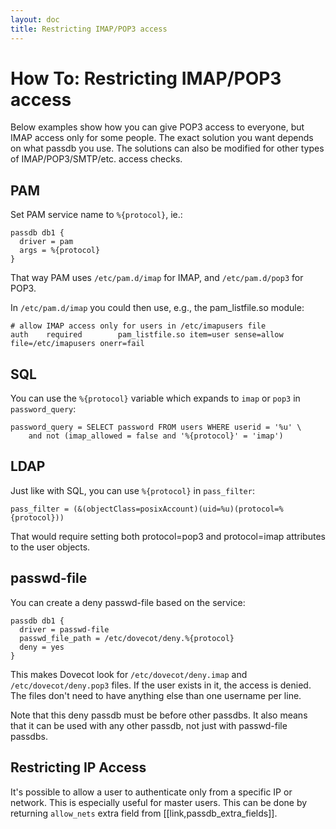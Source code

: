 ```yaml
---
layout: doc
title: Restricting IMAP/POP3 access
---
```


# How To: Restricting IMAP/POP3 access

Below examples show how you can give POP3 access to everyone, but IMAP
access only for some people. The exact solution you want depends on what
passdb you use. The solutions can also be modified for other types of
IMAP/POP3/SMTP/etc. access checks.

## PAM

Set PAM service name to `%{protocol}`, ie.:

```[dovecot.conf]
passdb db1 {
  driver = pam
  args = %{protocol}
}
```

That way PAM uses `/etc/pam.d/imap` for IMAP, and `/etc/pam.d/pop3` for POP3.

In `/etc/pam.d/imap` you could then use, e.g., the pam_listfile.so module:

```[/etc/pam.d/imap]
# allow IMAP access only for users in /etc/imapusers file
auth    required        pam_listfile.so item=user sense=allow file=/etc/imapusers onerr=fail
```

## SQL

You can use the `%{protocol}` variable which expands to `imap` or `pop3` in
`password_query`:

```
password_query = SELECT password FROM users WHERE userid = '%u' \
    and not (imap_allowed = false and '%{protocol}' = 'imap')
```

## LDAP

Just like with SQL, you can use `%{protocol}` in `pass_filter`:

```
pass_filter = (&(objectClass=posixAccount)(uid=%u)(protocol=%{protocol}))
```

That would require setting both protocol=pop3 and protocol=imap attributes
to the user objects.

## passwd-file

You can create a deny passwd-file based on the service:

```[dovecot.conf]
passdb db1 {
  driver = passwd-file
  passwd_file_path = /etc/dovecot/deny.%{protocol}
  deny = yes
}
```

This makes Dovecot look for `/etc/dovecot/deny.imap` and
`/etc/dovecot/deny.pop3` files. If the user exists in it, the access
is denied. The files don't need to have anything else than one username
per line.

Note that this deny passdb must be before other passdbs. It also means
that it can be used with any other passdb, not just with passwd-file
passdbs.

## Restricting IP Access

It's possible to allow a user to authenticate only from a specific IP or
network. This is especially useful for master users. This can be done by
returning `allow_nets` extra field from [[link,passdb_extra_fields]].
